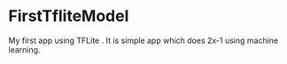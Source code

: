 # FirstTfliteModel
My first app using TFLite . It is simple app which does 2x-1 using machine learning.

